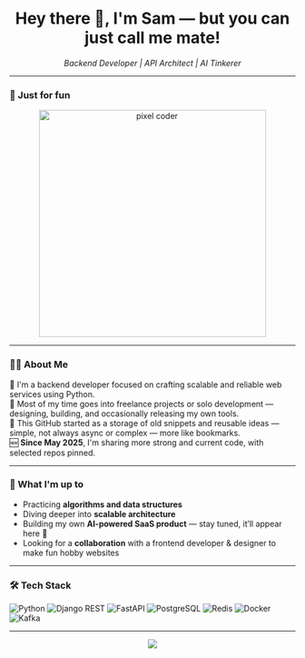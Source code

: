 <h1 align="center">Hey there 👋, I'm Sam — but you can just call me mate!</h1>

<p align="center">
  <em>Backend Developer | API Architect | AI Tinkerer</em>
</p>

---

### 🦊 Just for fun

<p align="center">
  <img src="https://media.giphy.com/media/26xBwdIuRJiAIqHwA/giphy.gif" width="400" alt="pixel coder" />
</p>

---
### 🧑‍💻 About Me

👋 I'm a backend developer focused on crafting scalable and reliable web services using Python.  
💼 Most of my time goes into freelance projects or solo development — designing, building, and occasionally releasing my own tools.  
📁 This GitHub started as a storage of old snippets and reusable ideas — simple, not always async or complex — more like bookmarks.  
🆕 **Since May 2025**, I'm sharing more strong and current code, with selected repos pinned.

---

### 🚀 What I'm up to

- Practicing **algorithms and data structures**
- Diving deeper into **scalable architecture**
- Building my own **AI-powered SaaS product** — stay tuned, it’ll appear here 👀
- Looking for a **collaboration** with a frontend developer & designer to make fun hobby websites

---

### 🛠️ Tech Stack

![Python](https://img.shields.io/badge/-Python-3776AB?style=flat&logo=python&logoColor=white)
![Django REST](https://img.shields.io/badge/-DRF-092E20?style=flat&logo=django&logoColor=white)
![FastAPI](https://img.shields.io/badge/-FastAPI-009688?style=flat&logo=fastapi&logoColor=white)
![PostgreSQL](https://img.shields.io/badge/-PostgreSQL-336791?style=flat&logo=postgresql&logoColor=white)
![Redis](https://img.shields.io/badge/-Redis-DC382D?style=flat&logo=redis&logoColor=white)
![Docker](https://img.shields.io/badge/-Docker-2496ED?style=flat&logo=docker&logoColor=white)
![Kafka](https://img.shields.io/badge/-Kafka-231F20?style=flat&logo=apachekafka&logoColor=white)

---

<p align="center">
  <img src="https://readme-typing-svg.herokuapp.com?font=Fira+Code&pause=800&center=true&vCenter=true&width=435&lines=Thanks+for+stopping+by!+🎮;Stay+curious+and+keep+building!" />
</p>
